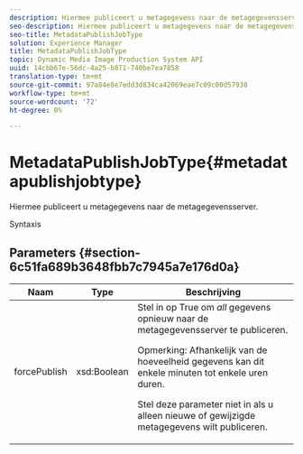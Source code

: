 ```yaml
---
description: Hiermee publiceert u metagegevens naar de metagegevensserver.
seo-description: Hiermee publiceert u metagegevens naar de metagegevensserver.
seo-title: MetadataPublishJobType
solution: Experience Manager
title: MetadataPublishJobType
topic: Dynamic Media Image Production System API
uuid: 14cbb67e-56dc-4a25-b871-740be7ea7858
translation-type: tm+mt
source-git-commit: 97a84e8e7edd3d834ca42069eae7c09c00d57938
workflow-type: tm+mt
source-wordcount: '72'
ht-degree: 0%

---
```



# MetadataPublishJobType{#metadatapublishjobtype}

Hiermee publiceert u metagegevens naar de metagegevensserver.

Syntaxis

## Parameters {#section-6c51fa689b3648fbb7c7945a7e176d0a}

<table id="table_23B5CFC5C3F946F9AFDB6A83A1AAB7AF"> 
 <thead> 
  <tr> 
   <th colname="col1" class="entry"> Naam </th> 
   <th colname="col2" class="entry"> Type </th> 
   <th colname="col3" class="entry"> Beschrijving </th> 
  </tr> 
 </thead>
 <tbody> 
  <tr> 
   <td colname="col1"> <span class="codeph"> <span class="varname"> forcePublish</span> </span> </td> 
   <td colname="col2"> <span class="codeph"> xsd:Boolean</span> </td> 
   <td colname="col3">Stel in op <span class="codeph"> True</span> om <i>all</i> gegevens opnieuw naar de metagegevensserver te publiceren. <p>Opmerking:  Afhankelijk van de hoeveelheid gegevens kan dit enkele minuten tot enkele uren duren. </p><p>Stel deze parameter niet in als u alleen nieuwe of gewijzigde metagegevens wilt publiceren. </p></td> 
  </tr> 
 </tbody> 
</table>

